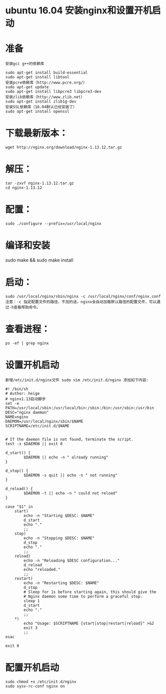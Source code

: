 # ubuntu 16.04 安装nginx和设置开机启动
# 准备
    安装gcc g++的依赖库

    sudo apt-get install build-essential
    sudo apt-get install libtool
    安装pcre依赖库（http://www.pcre.org/）
    sudo apt-get update
    sudo apt-get install libpcre3 libpcre3-dev
    安装zlib依赖库（http://www.zlib.net）
    sudo apt-get install zlib1g-dev
    安装SSL依赖库（16.04默认已经安装了）
    sudo apt-get install openssl
# 下载最新版本：
    wget http://nginx.org/download/nginx-1.13.12.tar.gz
# 解压：
    tar -zxvf nginx-1.13.12.tar.gz
    cd nginx-1.13.12
# 配置：
    sudo ./configure --prefix=/usr/local/nginx 
# 编译和安装
sudo make && sudo make install

# 启动：
    sudo /usr/local/nginx/sbin/nginx -c /usr/local/nginx/conf/nginx.conf
    注意：-c 指定配置文件的路径，不加的话，nginx会自动加载默认路径的配置文件，可以通过-h查看帮助命令。
# 查看进程：
    ps -ef | grep nginx
# 设置开机启动
    新增/etc/init.d/nginx文件 sudo vim /etc/init.d/nginx 添加如下内容:

    #! /bin/sh
    # Author: heige
    # nginx1.13启动脚步
    set -e
    PATH=/usr/local/sbin:/usr/local/bin:/sbin:/bin:/usr/sbin:/usr/bin
    DESC="nginx daemon"
    NAME=nginx
    DAEMON=/usr/local/nginx/sbin/$NAME
    SCRIPTNAME=/etc/init.d/$NAME


    # If the daemon file is not found, terminate the script.
    test -x $DAEMON || exit 0

    d_start() {
            $DAEMON || echo -n " already running"
    }

    d_stop() {
            $DAEMON -s quit || echo -n " not running"
    }

    d_reload() {
            $DAEMON -t || echo -n " could not reload"
    }

    case "$1" in
        start)
            echo -n "Starting $DESC: $NAME"
            d_start
            echo "."
            ;;
        stop)
            echo -n "Stopping $DESC: $NAME"
            d_stop
            echo "."
            ;;
        reload)
            echo -n "Reloading $DESC configuration..."
            d_reload
            echo "reloaded."
            ;;
        restart)
            echo -n "Restarting $DESC: $NAME"
            d_stop
            # Sleep for 1s before starting again, this should give the
            # Nginx daemon some time to perform a graceful stop.
            sleep 1
            d_start
            echo "."
            ;;
        *)
            echo "Usage: $SCRIPTNAME {start|stop|restart|reload}" >&2
            exit 3
            ;;
    esac

    exit 0

# 配置开机启动
    sudo chmod +x /etc/init.d/nginx 
    sudo sysv-rc-conf nginx on
